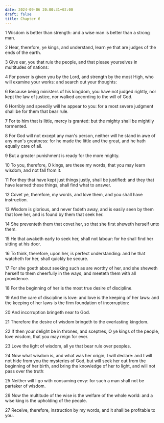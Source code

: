 ```yaml
---
date: 2024-09-06 20:00:31+02:00
draft: false
title: Chapter 6
---
```




1 Wisdom is better than strength: and a wise man is better than a strong man.

2 Hear, therefore, ye kings, and understand, learn ye that are judges of the ends of the earth.

3 Give ear, you that rule the people, and that please yourselves in multitudes of nations:

4 For power is given you by the Lord, and strength by the most High, who will examine your works: and search out your thoughts:

6 Because being ministers of his kingdom, you have not judged rightly, nor kept the law of justice, nor walked according to the will of God.

6 Horribly and speedily will he appear to you: for a most severe judgment shall be for them that bear rule.

7 For to him that is little, mercy is granted: but the mighty shall be mightily tormented.

8 For God will not except any man's person, neither will he stand in awe of any man's greatness: for he made the little and the great, and he hath equally care of all.

9 But a greater punishment is ready for the more mighty.

10 To you, therefore, O kings, are these my words, that you may learn wisdom, and not fall from it.

11 For they that have kept just things justly, shall be justified: and they that have learned these things, shall find what to answer.

12 Covet ye, therefore, my words, and love them, and you shall have instruction.

13 Wisdom is glorious, and never fadeth away, and is easily seen by them that love her, and is found by them that seek her.

14 She preventeth them that covet her, so that she first sheweth herself unto them.

15 He that awaketh early to seek her, shall not labour: for he shall find her sitting at his door.

16 To think, therefore, upon her, is perfect understanding: and he that watcheth for her, shall quickly be secure.

17 For she goeth about seeking such as are worthy of her, and she sheweth herself to them cheerfully in the ways, and meeteth them with all providence.

18 For the beginning of her is the most true desire of discipline.

19 And the care of discipline is love: and love is the keeping of her laws: and the keeping of her laws is the firm foundation of incorruption:

20 And incorruption bringeth near to God.

21 Therefore the desire of wisdom bringeth to the everlasting kingdom.

22 If then your delight be in thrones, and sceptres, O ye kings of the people, love wisdom, that you may reign for ever.

23 Love the light of wisdom, all ye that bear rule over peoples.

24 Now what wisdom is, and what was her origin, I will declare: and I will not hide from you the mysteries of God, but will seek her out from the beginning of her birth, and bring the knowledge of her to light, and will not pass over the truth:

25 Neither will I go with consuming envy: for such a man shall not be partaker of wisdom.

26 Now the multitude of the wise is the welfare of the whole world: and a wise king is the upholding of the people.

27 Receive, therefore, instruction by my words, and it shall be profitable to you.

